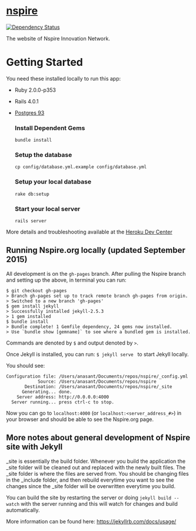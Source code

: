 [nspire](http://nspire.org)
======
[![Dependency Status](https://gemnasium.com/nspire/nspire.png)](https://gemnasium.com/nspire/nspire)

The website of Nspire Innovation Network.

# Getting Started
You need these installed locally to run this app:
- Ruby 2.0.0-p353
- Rails 4.0.1
- [Postgres 93](http://postgresapp.com)

  ### Install Dependent Gems
  ```
  bundle install
  ```

  ### Setup the database
  ```
  cp config/database.yml.example config/database.yml
  ```

  ### Setup your local database
  ```
  rake db:setup
  ```

  ### Start your local server
  ```
  rails server
  ```

More details and troubleshooting available at the [Heroku Dev Center](https://devcenter.heroku.com/articles/getting-started-with-rails4)

## Running Nspire.org locally (updated September 2015)

All development is on the `gh-pages` branch. After pulling the Nspire branch and setting up the above, in terminal you can run: 

```
$ git checkout gh-pages
> Branch gh-pages set up to track remote branch gh-pages from origin.
> Switched to a new branch 'gh-pages'
$ gem install jekyll
> Successfully installed jekyll-2.5.3
> 1 gem installed
$ bundle install
> Bundle complete! 1 Gemfile dependency, 24 gems now installed.
> Use `bundle show [gemname]` to see where a bundled gem is installed.
``` 

Commands are denoted by `$` and output denoted by ` > `. 

Once Jekyll is installed, you can run:
`$ jekyll serve `
to start Jekyll locally. 

You should see: 

```
Configuration file: /Users/anasant/Documents/repos/nspire/_config.yml
            Source: /Users/anasant/Documents/repos/nspire
       Destination: /Users/anasant/Documents/repos/nspire/_site
      Generating... done.
    Server address: http://0.0.0.0:4000
  Server running... press ctrl-c to stop.
```
Now you can go to `localhost:4000` (or `localhost:<server_address_#>`) in your browser and should be able to see the Nspire.org page. 

## More notes about general development of Nspire site with Jekyll

_site is essentially the build folder. Whenever you build the application the _site folder will be cleaned out and replaced with the newly built files. The _site folder is where the files are served from. You should be changing files in the _include folder, and then rebuild everytime you want to see the changes since the _site folder will be overwritten everytime you build. 

You can build the site by restarting the server or doing ```jekyll build --watch``` with the server running and this will watch for changes and build automatically.

More information can be found here: https://jekyllrb.com/docs/usage/
